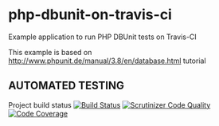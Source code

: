 php-dbunit-on-travis-ci
=======================

Example application to run PHP DBUnit tests on Travis-CI

This example is based on http://www.phpunit.de/manual/3.8/en/database.html tutorial

## AUTOMATED TESTING

Project build status [![Build Status](https://api.travis-ci.org/fordnox/php-dbunit-on-travis-ci.png?branch=master)](http://travis-ci.org/fordnox/php-dbunit-on-travis-ci) [![Scrutinizer Code Quality](https://scrutinizer-ci.com/g/fordnox/php-dbunit-on-travis-ci/badges/quality-score.png?b=master)](https://scrutinizer-ci.com/g/fordnox/php-dbunit-on-travis-ci/?branch=master)[![Code Coverage](https://scrutinizer-ci.com/g/fordnox/php-dbunit-on-travis-ci/badges/coverage.png?b=master)](https://scrutinizer-ci.com/g/fordnox/php-dbunit-on-travis-ci/?branch=master)